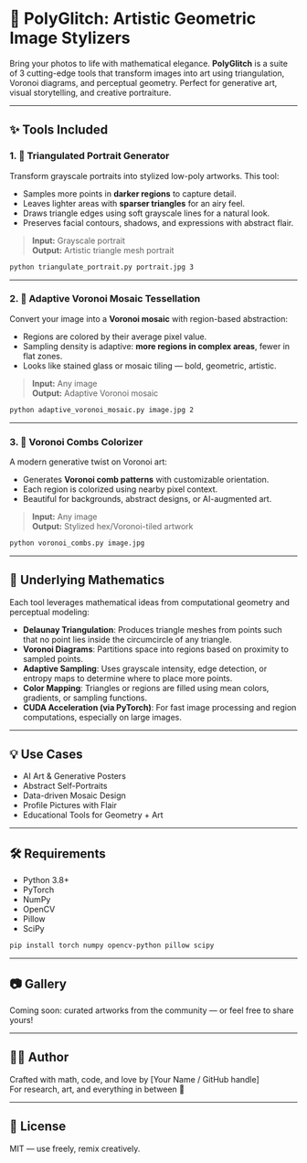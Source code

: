 # 🎨 PolyGlitch: Artistic Geometric Image Stylizers

Bring your photos to life with mathematical elegance. **PolyGlitch** is a suite of 3 cutting-edge tools that transform images into art using triangulation, Voronoi diagrams, and perceptual geometry. Perfect for generative art, visual storytelling, and creative portraiture.

---

## ✨ Tools Included

### 1. 🔺 Triangulated Portrait Generator

Transform grayscale portraits into stylized low-poly artworks. This tool:

- Samples more points in **darker regions** to capture detail.
- Leaves lighter areas with **sparser triangles** for an airy feel.
- Draws triangle edges using soft grayscale lines for a natural look.
- Preserves facial contours, shadows, and expressions with abstract flair.

> **Input:** Grayscale portrait  
> **Output:** Artistic triangle mesh portrait

```bash
python triangulate_portrait.py portrait.jpg 3
```

---

### 2. 🧩 Adaptive Voronoi Mosaic Tessellation

Convert your image into a **Voronoi mosaic** with region-based abstraction:

- Regions are colored by their average pixel value.
- Sampling density is adaptive: **more regions in complex areas**, fewer in flat zones.
- Looks like stained glass or mosaic tiling — bold, geometric, artistic.

> **Input:** Any image  
> **Output:** Adaptive Voronoi mosaic

```bash
python adaptive_voronoi_mosaic.py image.jpg 2
```

---

### 3. 🐝 Voronoi Combs Colorizer

A modern generative twist on Voronoi art:

- Generates **Voronoi comb patterns** with customizable orientation.
- Each region is colorized using nearby pixel context.
- Beautiful for backgrounds, abstract designs, or AI-augmented art.

> **Input:** Any image  
> **Output:** Stylized hex/Voronoi-tiled artwork

```bash
python voronoi_combs.py image.jpg
```

---

## 🧠 Underlying Mathematics

Each tool leverages mathematical ideas from computational geometry and perceptual modeling:

- **Delaunay Triangulation**: Produces triangle meshes from points such that no point lies inside the circumcircle of any triangle.
- **Voronoi Diagrams**: Partitions space into regions based on proximity to sampled points.
- **Adaptive Sampling**: Uses grayscale intensity, edge detection, or entropy maps to determine where to place more points.
- **Color Mapping**: Triangles or regions are filled using mean colors, gradients, or sampling functions.
- **CUDA Acceleration (via PyTorch)**: For fast image processing and region computations, especially on large images.

---

## 💡 Use Cases

- AI Art & Generative Posters  
- Abstract Self-Portraits  
- Data-driven Mosaic Design  
- Profile Pictures with Flair  
- Educational Tools for Geometry + Art

---

## 🛠️ Requirements

- Python 3.8+
- PyTorch
- NumPy
- OpenCV
- Pillow
- SciPy

```bash
pip install torch numpy opencv-python pillow scipy
```

---

## 📷 Gallery

Coming soon: curated artworks from the community — or feel free to share yours!

---

## 🧑‍🎨 Author

Crafted with math, code, and love by [Your Name / GitHub handle]  
For research, art, and everything in between 💫

---

## 📜 License

MIT — use freely, remix creatively.
